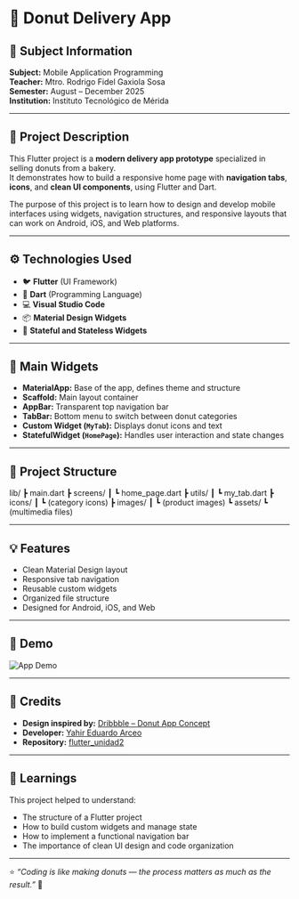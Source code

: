 # 🍩 Donut Delivery App

## 📘 Subject Information
**Subject:** Mobile Application Programming  
**Teacher:** Mtro. Rodrigo Fidel Gaxiola Sosa  
**Semester:** August – December 2025  
**Institution:** Instituto Tecnológico de Mérida  

---

## 🎯 Project Description
This Flutter project is a **modern delivery app prototype** specialized in selling donuts from a bakery.  
It demonstrates how to build a responsive home page with **navigation tabs**, **icons**, and **clean UI components**, using Flutter and Dart.

The purpose of this project is to learn how to design and develop mobile interfaces using widgets, navigation structures, and responsive layouts that can work on Android, iOS, and Web platforms.

---

## ⚙️ Technologies Used
- 🐦 **Flutter** (UI Framework)
- 💎 **Dart** (Programming Language)
- 💻 **Visual Studio Code**
- 📦 **Material Design Widgets**
- 🧱 **Stateful and Stateless Widgets**

---

## 🧩 Main Widgets
- **MaterialApp:** Base of the app, defines theme and structure  
- **Scaffold:** Main layout container  
- **AppBar:** Transparent top navigation bar  
- **TabBar:** Bottom menu to switch between donut categories  
- **Custom Widget (`MyTab`):** Displays donut icons and text  
- **StatefulWidget (`HomePage`):** Handles user interaction and state changes  

---

## 📁 Project Structure
lib/
┣ main.dart
┣ screens/
┃ ┗ home_page.dart
┣ utils/
┃ ┗ my_tab.dart
┣ icons/
┃ ┗ (category icons)
┣ images/
┃ ┗ (product images)
┗ assets/
┗ (multimedia files)


---

## 💡 Features
- Clean Material Design layout  
- Responsive tab navigation  
- Reusable custom widgets  
- Organized file structure  
- Designed for Android, iOS, and Web  

---

## 🎥 Demo
![App Demo](https://github.com/yahireduardo/flutter_unidad2/blob/main/donut_app_8sc_25_3/assets/gif_demo.gif)

---

## 🙌 Credits
- **Design inspired by:** [Dribbble – Donut App Concept](https://dribbble.com/)
- **Developer:** [Yahir Eduardo Arceo](https://github.com/yahireduardo)
- **Repository:** [flutter_unidad2](https://github.com/yahireduardo/flutter_unidad2)

---

## 🧠 Learnings
This project helped to understand:
- The structure of a Flutter project  
- How to build custom widgets and manage state  
- How to implement a functional navigation bar  
- The importance of clean UI design and code organization  

---

⭐ *“Coding is like making donuts — the process matters as much as the result.”* 🍩
